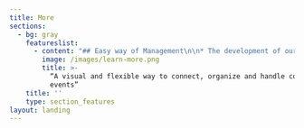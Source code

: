 ```yaml
---
title: More
sections:
  - bg: gray
    featureslist:
      - content: "## Easy way of Management\n\n* The development of our system contains the\r following activities, which try to computerized the entire process keeping in the view\r of database integration approach. Event information files can be stored in centralized\r database which can be maintained by the system.\n\n## Device friendly System\n\n* User friendliness is provided within the application with\r numerous controls furnished by using machine rich person interface. This system\rprovides the employees to manage the events systematically\n\n## Smart and Digital Approach\n\n* Our product keeps User’s personal, address, and\r contact details. This system will provide online assist,help and search capabilities.\r Authentication is provided for this application so only registered users can access."
        image: /images/learn-more.png
        title: >-
          “A visual and flexible way to connect, organize and handle college
          events”
    title: ''
    type: section_features
layout: landing
---
```


